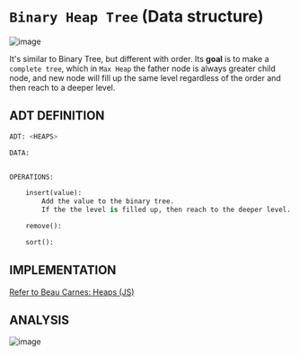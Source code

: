 # `Binary Heap Tree` (Data structure)

![image](https://user-images.githubusercontent.com/14041622/48760797-fe1e5e80-ece1-11e8-9e6b-dab2c58746bd.png)

It's similar to Binary Tree, but different with order.
Its **goal** is to make a `complete tree`, which in `Max Heap` the father node is always greater child node, and new node will fill up the same level regardless of the order and then reach to a deeper level.


## ADT DEFINITION

```py
ADT: <HEAPS>

DATA:


OPERATIONS:

    insert(value):
        Add the value to the binary tree. 
        If the the level is filled up, then reach to the deeper level.

    remove():

    sort():

```


## IMPLEMENTATION

[Refer to Beau Carnes: Heaps (JS)](https://codepen.io/beaucarnes/pen/JNvENQ?editors=0011)

## ANALYSIS

![image](https://user-images.githubusercontent.com/14041622/48761886-b77e3380-ece4-11e8-876c-98ed0c312ebe.png)

